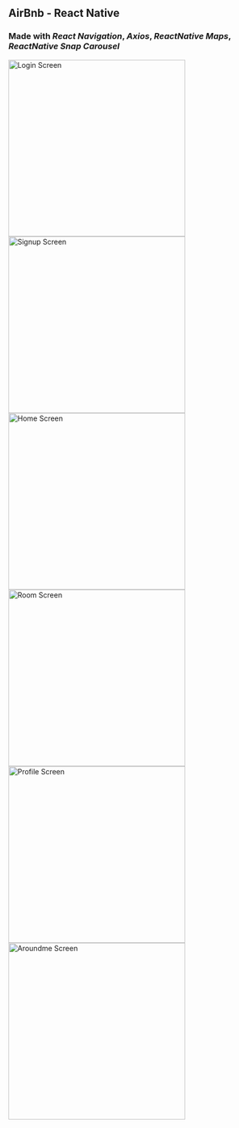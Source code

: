 ## AirBnb - React Native

### Made with _React Navigation_, _Axios_, _ReactNative Maps_, _ReactNative Snap Carousel_

<img src="./login.png" width="350" borderRadius="10" alt="Login Screen">

<img src="./signup.png" width="350" alt="Signup Screen">

<img src="./home.png" width="350" alt="Home Screen">

<img src="./room.png" width="350" alt="Room Screen">

<img src="./profile.png" width="350" alt="Profile Screen">

<img src="./aroundme.png" width="350" alt="Aroundme Screen">
